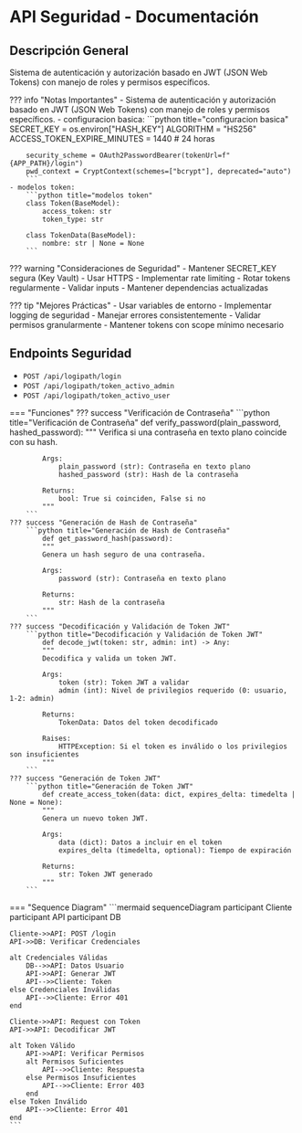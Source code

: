 # API Seguridad - Documentación

## Descripción General
Sistema de autenticación y autorización basado en JWT (JSON Web Tokens) con manejo de roles y permisos específicos.

??? info "Notas Importantes"
    - Sistema de autenticación y autorización basado en JWT (JSON Web Tokens) con manejo de roles y permisos específicos.
    - configuracion basica: 
        ```python title="configuracion basica"
        SECRET_KEY = os.environ["HASH_KEY"]
        ALGORITHM = "HS256"
        ACCESS_TOKEN_EXPIRE_MINUTES = 1440  # 24 horas

        security_scheme = OAuth2PasswordBearer(tokenUrl=f"{APP_PATH}/login")
        pwd_context = CryptContext(schemes=["bcrypt"], deprecated="auto")
        ```
    - modelos token:
        ```python title="modelos token"
        class Token(BaseModel):
            access_token: str
            token_type: str

        class TokenData(BaseModel):
            nombre: str | None = None
        ```

??? warning "Consideraciones de Seguridad"
    - Mantener SECRET_KEY segura (Key Vault)
    - Usar HTTPS
    - Implementar rate limiting
    - Rotar tokens regularmente
    - Validar inputs
    - Mantener dependencias actualizadas

??? tip "Mejores Prácticas"
    - Usar variables de entorno
    - Implementar logging de seguridad
    - Manejar errores consistentemente
    - Validar permisos granularmente
    - Mantener tokens con scope mínimo necesario

## Endpoints Seguridad
- `POST /api/logipath/login`
- `POST /api/logipath/token_activo_admin`
- `POST /api/logipath/token_activo_user`

=== "Funciones"
    ??? success "Verificación de Contraseña"
        ```python title="Verificación de Contraseña"
            def verify_password(plain_password, hashed_password):
            """
            Verifica si una contraseña en texto plano coincide con su hash.
            
            Args:
                plain_password (str): Contraseña en texto plano
                hashed_password (str): Hash de la contraseña
                
            Returns:
                bool: True si coinciden, False si no
            """
        ```
    ??? success "Generación de Hash de Contraseña"
        ```python title="Generación de Hash de Contraseña"
            def get_password_hash(password):
            """
            Genera un hash seguro de una contraseña.
                
            Args:
                password (str): Contraseña en texto plano
                
            Returns:
                str: Hash de la contraseña
            """
        ```
    ??? success "Decodificación y Validación de Token JWT"
        ```python title="Decodificación y Validación de Token JWT"
            def decode_jwt(token: str, admin: int) -> Any:
            """
            Decodifica y valida un token JWT.
                
            Args:
                token (str): Token JWT a validar
                admin (int): Nivel de privilegios requerido (0: usuario, 1-2: admin)
                
            Returns:
                TokenData: Datos del token decodificado
                
            Raises:
                HTTPException: Si el token es inválido o los privilegios son insuficientes
            """
        ```
    ??? success "Generación de Token JWT"
        ```python title="Generación de Token JWT"
            def create_access_token(data: dict, expires_delta: timedelta | None = None):
            """
            Genera un nuevo token JWT.
            
            Args:
                data (dict): Datos a incluir en el token
                expires_delta (timedelta, optional): Tiempo de expiración
                
            Returns:
                str: Token JWT generado
            """
        ```

=== "Sequence Diagram"
    ```mermaid
    sequenceDiagram
    participant Cliente
    participant API
    participant DB
    
    Cliente->>API: POST /login
    API->>DB: Verificar Credenciales
    
    alt Credenciales Válidas
        DB-->>API: Datos Usuario
        API->>API: Generar JWT
        API-->>Cliente: Token
    else Credenciales Inválidas
        API-->>Cliente: Error 401
    end
    
    Cliente->>API: Request con Token
    API->>API: Decodificar JWT
    
    alt Token Válido
        API->>API: Verificar Permisos
        alt Permisos Suficientes
            API-->>Cliente: Respuesta
        else Permisos Insuficientes
            API-->>Cliente: Error 403
        end
    else Token Inválido
        API-->>Cliente: Error 401
    end
    ```